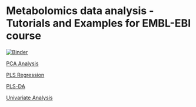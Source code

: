# Metabolomics data analysis - Tutorials and Examples for EMBL-EBI course

[![Binder](https://mybinder.org/badge_logo.svg)](https://mybinder.org/v2/gh/Gscorreia89/metabolomics-course-ebi/HEAD)


[PCA Analysis](https://colab.research.google.com/github/Gscorreia89/metabolomics-course-ebi/blob/master/PCA.ipynb)

[PLS Regression](https://colab.research.google.com/github/Gscorreia89/metabolomics-course-ebi/blob/master/PLS.ipynb)

[PLS-DA](https://colab.research.google.com/github/Gscorreia89/metabolomics-course-ebi/blob/master/PLS-DA.ipynb)

[Univariate Analysis](https://colab.research.google.com/github/Gscorreia89/metabolomics-course-ebi/blob/master/UnivariateAnalysis.ipynb)

